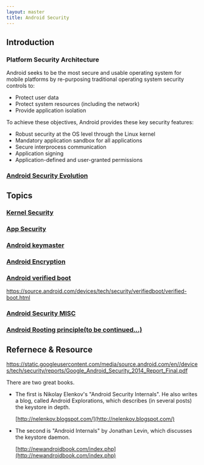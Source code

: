 ```yaml
---
layout: master
title: Android Security
---
```


## Introduction 

### Platform Security Architecture

Android seeks to be the most secure and usable operating system for mobile platforms by re-purposing traditional operating system security controls to:

- Protect user data
- Protect system resources (including the network)
- Provide application isolation


To achieve these objectives, Android provides these key security features:

- Robust security at the OS level through the Linux kernel
- Mandatory application sandbox for all applications
- Secure interprocess communication
- Application signing
- Application-defined and user-granted permissions




### [Android Security Evolution](android-security-evolution.html)


## Topics

### [Kernel Security](kernel-security.html)
### [App Security](app-security.html)
### [Android keymaster](android-keymaster.html)
### [Android Encryption](android-encryption.html)
### [Android verified boot](android-verified-boot.html)
https://source.android.com/devices/tech/security/verifiedboot/verified-boot.html
### [Android Security MISC](android-security.html)
### [Android Rooting principle(to be continued...)](android-rooting.html)


## Refernece & Resource

https://static.googleusercontent.com/media/source.android.com/en//devices/tech/security/reports/Google_Android_Security_2014_Report_Final.pdf

There are two great books.
 
- The first is Nikolay Elenkov's "Android Security Internals". He also writes a blog, called Android Explorations, which describes (in several posts) the keystore in depth. 

	[http://nelenkov.blogspot.com/](http://nelenkov.blogspot.com/)

- The second is "Android Internals" by Jonathan Levin, which discusses the keystore daemon. 

	[http://newandroidbook.com/index.php](http://newandroidbook.com/index.php)